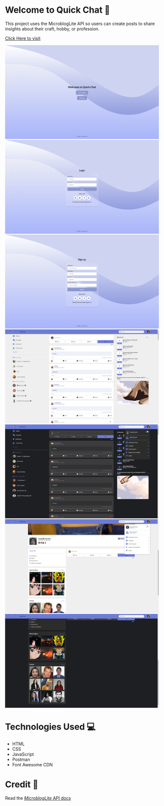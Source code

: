 # Welcome to Quick Chat 💬
This project uses the MicroblogLite API so users can create posts to share insights about their craft, hobby, or profession. 

[Click Here to visit](https://quickchatblog.netlify.app/) 

<img src="images/preview1.png">
<img src="images/preview2.png">
<img src="images/preview3.png">
<img src="images/preview4.png">
<img src="images/preview4.2.png">
<img src="images/preview5.png">
<img src="images/preview5.2.png">

# Technologies Used 💻
- HTML
- CSS
- JavaScript
- Postman
- Font Awesome CDN

# Credit 📜

Read the [_MicroblogLite_ API docs](http://microbloglite.us-east-2.elasticbeanstalk.com/) 